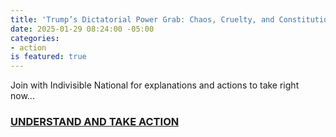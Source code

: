 ```yaml
---
title: 'Trump’s Dictatorial Power Grab: Chaos, Cruelty, and Constitutional Collapse'
date: 2025-01-29 08:24:00 -05:00
categories:
- action
is featured: true
---
```


Join with Indivisible National for explanations and actions to take right now...

### [UNDERSTAND AND TAKE ACTION](indivisible.org/omb?utm_source=substack&utm_medium=email)

